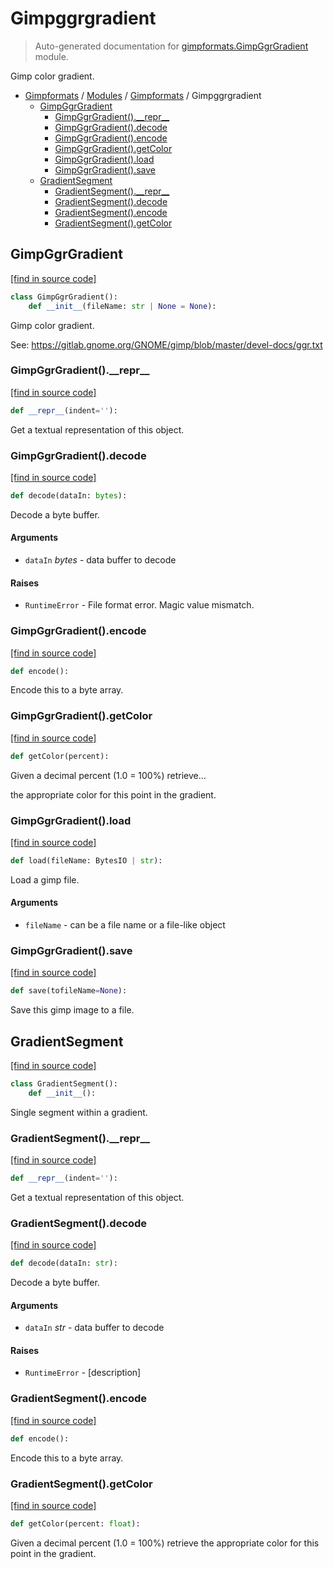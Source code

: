 # Gimpggrgradient

> Auto-generated documentation for [gimpformats.GimpGgrGradient](../../../gimpformats/GimpGgrGradient.py) module.

Gimp color gradient.

- [Gimpformats](../README.md#gimpformats-index) / [Modules](../MODULES.md#gimpformats-modules) / [Gimpformats](index.md#gimpformats) / Gimpggrgradient
    - [GimpGgrGradient](#gimpggrgradient)
        - [GimpGgrGradient().\_\_repr\_\_](#gimpggrgradient__repr__)
        - [GimpGgrGradient().decode](#gimpggrgradientdecode)
        - [GimpGgrGradient().encode](#gimpggrgradientencode)
        - [GimpGgrGradient().getColor](#gimpggrgradientgetcolor)
        - [GimpGgrGradient().load](#gimpggrgradientload)
        - [GimpGgrGradient().save](#gimpggrgradientsave)
    - [GradientSegment](#gradientsegment)
        - [GradientSegment().\_\_repr\_\_](#gradientsegment__repr__)
        - [GradientSegment().decode](#gradientsegmentdecode)
        - [GradientSegment().encode](#gradientsegmentencode)
        - [GradientSegment().getColor](#gradientsegmentgetcolor)

## GimpGgrGradient

[[find in source code]](../../../gimpformats/GimpGgrGradient.py#L115)

```python
class GimpGgrGradient():
    def __init__(fileName: str | None = None):
```

Gimp color gradient.

See:
 https://gitlab.gnome.org/GNOME/gimp/blob/master/devel-docs/ggr.txt

### GimpGgrGradient().\_\_repr\_\_

[[find in source code]](../../../gimpformats/GimpGgrGradient.py#L182)

```python
def __repr__(indent=''):
```

Get a textual representation of this object.

### GimpGgrGradient().decode

[[find in source code]](../../../gimpformats/GimpGgrGradient.py#L142)

```python
def decode(dataIn: bytes):
```

Decode a byte buffer.

#### Arguments

- `dataIn` *bytes* - data buffer to decode

#### Raises

- `RuntimeError` - File format error.  Magic value mismatch.

### GimpGgrGradient().encode

[[find in source code]](../../../gimpformats/GimpGgrGradient.py#L162)

```python
def encode():
```

Encode this to a byte array.

### GimpGgrGradient().getColor

[[find in source code]](../../../gimpformats/GimpGgrGradient.py#L175)

```python
def getColor(percent):
```

Given a decimal percent (1.0 = 100%) retrieve...

the appropriate color for this point in the gradient.

### GimpGgrGradient().load

[[find in source code]](../../../gimpformats/GimpGgrGradient.py#L134)

```python
def load(fileName: BytesIO | str):
```

Load a gimp file.

#### Arguments

- `fileName` - can be a file name or a file-like object

### GimpGgrGradient().save

[[find in source code]](../../../gimpformats/GimpGgrGradient.py#L171)

```python
def save(tofileName=None):
```

Save this gimp image to a file.

## GradientSegment

[[find in source code]](../../../gimpformats/GimpGgrGradient.py#L11)

```python
class GradientSegment():
    def __init__():
```

Single segment within a gradient.

### GradientSegment().\_\_repr\_\_

[[find in source code]](../../../gimpformats/GimpGgrGradient.py#L96)

```python
def __repr__(indent=''):
```

Get a textual representation of this object.

### GradientSegment().decode

[[find in source code]](../../../gimpformats/GimpGgrGradient.py#L50)

```python
def decode(dataIn: str):
```

Decode a byte buffer.

#### Arguments

- `dataIn` *str* - data buffer to decode

#### Raises

- `RuntimeError` - [description]

### GradientSegment().encode

[[find in source code]](../../../gimpformats/GimpGgrGradient.py#L76)

```python
def encode():
```

Encode this to a byte array.

### GradientSegment().getColor

[[find in source code]](../../../gimpformats/GimpGgrGradient.py#L43)

```python
def getColor(percent: float):
```

Given a decimal percent (1.0 = 100%) retrieve the appropriate color
for this point in the gradient.
